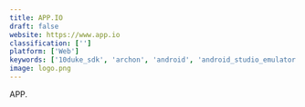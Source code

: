 ```yaml
---
title: APP.IO
draft: false 
website: https://www.app.io
classification: ['']
platform: ['Web']
keywords: ['10duke_sdk', 'archon', 'android', 'android_studio_emulator', 'appetize.io', 'console_os', 'droid4x', 'genymotion', 'koplayer', 'phoenix_os', 'replicant', 'windroy', 'xamarin_android_player']
image: logo.png
---
```

APP.